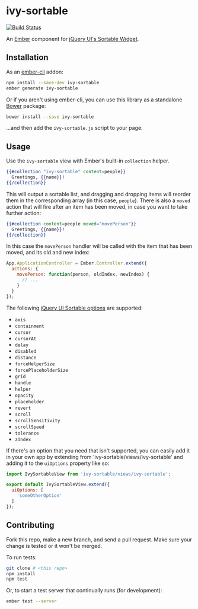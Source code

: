 # ivy-sortable

[![Build Status](https://travis-ci.org/IvyApp/ivy-sortable.svg?branch=master)](https://travis-ci.org/IvyApp/ivy-sortable)

An [Ember](http://emberjs.com) component for
[jQuery UI's Sortable Widget](http://jqueryui.com/sortable/).

## Installation

As an [ember-cli](http://www.ember-cli.com/) addon:

```sh
npm install --save-dev ivy-sortable
ember generate ivy-sortable
```

Or if you aren't using ember-cli, you can use this library as a standalone
[Bower](http://bower.io/) package:

```sh
bower install --save ivy-sortable
```

...and then add the `ivy-sortable.js` script to your page.

## Usage

Use the `ivy-sortable` view with Ember's built-in `collection` helper.

```handlebars
{{#collection "ivy-sortable" content=people}}
  Greetings, {{name}}!
{{/collection}}
```

This will output a sortable list, and dragging and dropping items will reorder
them in the corresponding array (in this case, `people`). There is also
a `moved` action that will fire after an item has been moved, in case you want
to take further action:

```handlebars
{{#collection content=people moved="movePerson"}}
  Greetings, {{name}}!
{{/collection}}
```

In this case the `movePerson` handler will be called with the item that has
been moved, and its old and new index:

```js
App.ApplicationController = Ember.Controller.extend({
  actions: {
    movePerson: function(person, oldIndex, newIndex) {
      // ...
    }
  }
});
```

The following
[jQuery UI Sortable options](http://api.jqueryui.com/sortable/#options) are
supported:

  * `axis`
  * `containment`
  * `cursor`
  * `cursorAt`
  * `delay`
  * `disabled`
  * `distance`
  * `forceHelperSize`
  * `forcePlaceholderSize`
  * `grid`
  * `handle`
  * `helper`
  * `opacity`
  * `placeholder`
  * `revert`
  * `scroll`
  * `scrollSensitivity`
  * `scrollSpeed`
  * `tolerance`
  * `zIndex`

If there's an option that you need that isn't supported, you can easily add it in your own app by extending from 'ivy-sortable/views/ivy-sortable' and adding it to the `uiOptions` property like so:

```js
import IvySortableView from 'ivy-sortable/views/ivy-sortable';

export default IvySortableView.extend({
  uiOptions: [
    'someOtherOption'
  ]
});
```

## Contributing

Fork this repo, make a new branch, and send a pull request. Make sure your
change is tested or it won't be merged.

To run tests:

```sh
git clone # <this repo>
npm install
npm test
```

Or, to start a test server that continually runs (for development):

```sh
ember test --server
```
